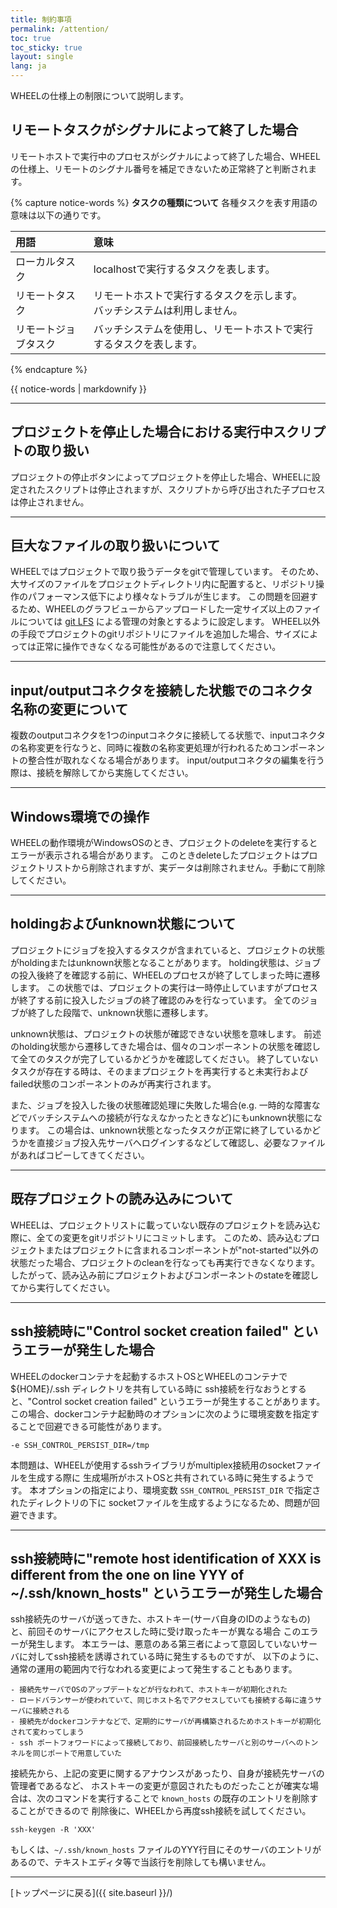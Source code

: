 ```yaml
---
title: 制約事項
permalink: /attention/
toc: true
toc_sticky: true
layout: single
lang: ja
---
```


WHEELの仕様上の制限について説明します。


## リモートタスクがシグナルによって終了した場合
リモートホストで実行中のプロセスがシグナルによって終了した場合、WHEELの仕様上、リモートのシグナル番号を補足できないため正常終了と判断されます。

{% capture notice-words %}
__タスクの種類について__
各種タスクを表す用語の意味は以下の通りです。

| 用語               | 意味                                                                |
|:-------------------|:------------------------------------------------------------------ |
| ローカルタスク      | localhostで実行するタスクを表します。                                 |
| リモートタスク      | リモートホストで実行するタスクを示します。<br/>バッチシステムは利用しません。  |
| リモートジョブタスク | バッチシステムを使用し、リモートホストで実行するタスクを表します。       |

{% endcapture %}
<div class="notice--info">
  {{ notice-words | markdownify }}
</div>

***
## プロジェクトを停止した場合における実行中スクリプトの取り扱い
プロジェクトの停止ボタンによってプロジェクトを停止した場合、WHEELに設定されたスクリプトは停止されますが、スクリプトから呼び出された子プロセスは停止されません。

***
## 巨大なファイルの取り扱いについて
WHEELではプロジェクトで取り扱うデータをgitで管理しています。
そのため、大サイズのファイルをプロジェクトディレクトリ内に配置すると、リポジトリ操作のパフォーマンス低下により様々なトラブルが生じます。
この問題を回避するため、WHEELのグラフビューからアップロードした一定サイズ以上のファイルについては [git LFS](https://git-lfs.github.com/) による管理の対象とするように設定します。
WHEEL以外の手段でプロジェクトのgitリポジトリにファイルを追加した場合、サイズによっては正常に操作できなくなる可能性があるので注意してください。

***
## input/outputコネクタを接続した状態でのコネクタ名称の変更について
複数のoutputコネクタを1つのinputコネクタに接続してる状態で、inputコネクタの名称変更を行なうと、同時に複数の名称変更処理が行われるためコンポーネントの整合性が取れなくなる場合があります。
input/outputコネクタの編集を行う際は、接続を解除してから実施してください。

***
## Windows環境での操作
WHEELの動作環境がWindowsOSのとき、プロジェクトのdeleteを実行するとエラーが表示される場合があります。
このときdeleteしたプロジェクトはプロジェクトリストから削除されますが、実データは削除されません。手動にて削除してください。

***
## holdingおよびunknown状態について
プロジェクトにジョブを投入するタスクが含まれていると、プロジェクトの状態がholdingまたはunknown状態となることがあります。
holding状態は、ジョブの投入後終了を確認する前に、WHEELのプロセスが終了してしまった時に遷移します。
この状態では、プロジェクトの実行は一時停止していますがプロセスが終了する前に投入したジョブの終了確認のみを行なっています。
全てのジョブが終了した段階で、unknown状態に遷移します。

unknown状態は、プロジェクトの状態が確認できない状態を意味します。
前述のholding状態から遷移してきた場合は、個々のコンポーネントの状態を確認して全てのタスクが完了しているかどうかを確認してください。
終了していないタスクが存在する時は、そのままプロジェクトを再実行すると未実行およびfailed状態のコンポーネントのみが再実行されます。

また、ジョブを投入した後の状態確認処理に失敗した場合(e.g. 一時的な障害などでバッチシステムへの接続が行なえなかったときなど)にもunknown状態になります。
この場合は、unknown状態となったタスクが正常に終了しているかどうかを直接ジョブ投入先サーバへログインするなどして確認し、必要なファイルがあればコピーしてきてください。

***
## 既存プロジェクトの読み込みについて
WHEELは、プロジェクトリストに載っていない既存のプロジェクトを読み込む際に、全ての変更をgitリポジトリにコミットします。
このため、読み込むプロジェクトまたはプロジェクトに含まれるコンポーネントが"not-started"以外の状態だった場合、プロジェクトのcleanを行なっても再実行できなくなります。
したがって、読み込み前にプロジェクトおよびコンポーネントのstateを確認してから実行してください。

***
## ssh接続時に"Control socket creation failed" というエラーが発生した場合
WHEELのdockerコンテナを起動するホストOSとWHEELのコンテナで${HOME}/.ssh ディレクトリを共有している時に
ssh接続を行なおうとすると、"Control socket creation failed" というエラーが発生することがあります。
この場合、dockerコンテナ起動時のオプションに次のように環境変数を指定することで回避できる可能性があります。

```
-e SSH_CONTROL_PERSIST_DIR=/tmp
```

本問題は、WHEELが使用するsshライブラリがmultiplex接続用のsocketファイルを生成する際に
生成場所がホストOSと共有されている時に発生するようです。
本オプションの指定により、環境変数 `SSH_CONTROL_PERSIST_DIR` で指定されたディレクトリの下に
socketファイルを生成するようになるため、問題が回避できます。

***
## ssh接続時に"remote host identification of XXX is different from the one on line YYY of ~/.ssh/known_hosts" というエラーが発生した場合
ssh接続先のサーバが送ってきた、ホストキー(サーバ自身のIDのようなもの)と、前回そのサーバにアクセスした時に受け取ったキーが異なる場合
このエラーが発生します。
本エラーは、悪意のある第三者によって意図していないサーバに対してssh接続を誘導されている時に発生するものですが、
以下のように、通常の運用の範囲内で行なわれる変更によって発生することもあります。

    - 接続先サーバでOSのアップデートなどが行なわれて、ホストキーが初期化された
    - ロードバランサーが使われていて、同じホスト名でアクセスしていても接続する毎に違うサーバに接続される
    - 接続先がdockerコンテナなどで、定期的にサーバが再構築されるためホストキーが初期化されて変わってしまう
    - ssh ポートフォワードによって接続しており、前回接続したサーバと別のサーバへのトンネルを同じポートで用意していた

接続先から、上記の変更に関するアナウンスがあったり、自身が接続先サーバの管理者であるなど、
ホストキーの変更が意図されたものだったことが確実な場合は、次のコマンドを実行することで `known_hosts` の既存のエントリを削除することができるので
削除後に、WHEELから再度ssh接続を試してください。

```
ssh-keygen -R 'XXX'
```

もしくは、`~/.ssh/known_hosts` ファイルのYYY行目にそのサーバのエントリがあるので、テキストエディタ等で当該行を削除しても構いません。


--------
[トップページに戻る]({{ site.baseurl }}/)
